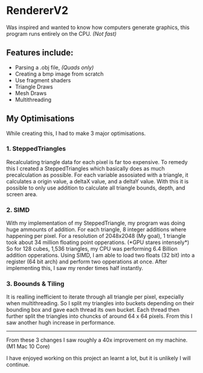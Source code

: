 # RendererV2

Was inspired and wanted to know how computers generate graphics, this program runs entirely on the CPU. _(Not fast)_

## Features include:
- Parsing a .obj file, _(Quads only)_
- Creating a bmp image from scratch
- Use fragment shaders
- Triangle Draws
- Mesh Draws
- Multithreading

## My Optimisations
While creating this, I had to make 3 major optimisations.

### 1. SteppedTriangles
Recalculating triangle data for each pixel is far too expensive.
To remedy this I created a SteppedTriangles which basically does as much precalculation as possible.
For each variable assosiated with a triangle, it calculates a origin value, a deltaX value, and a deltaY value.
With this it is possible to only use addition to calculate all triangle bounds, depth, and screen area.

### 2. SIMD
With my implementation of my SteppedTriangle, my program was doing huge ammounts of addition.
For each triangle, 8 integer additions where happening per pixel.
For a resolution of 2048x2048 (My goal), 1 triangle took about 34 million floating point opperations. (\*GPU stares intensely\*)
So for 128 cubes, 1,536 triangles, my CPU was performing 6.4 Billion addition opperations.
Using SIMD, I am able to load two floats (32 bit) into a register (64 bit arch) and perform two opperations at once.
After implementing this, I saw my render times half instantly.

### 3. Boounds & Tiling
It is realling inefficient to iterate through all triangle per pixel, expecially when multithreading.
So I split my triangles into buckets depending on their bounding box and gave each thread its own bucket.
Each thread then further split the triangles into chuncks of around 64 x 64 pixels.
From this I saw another hugh increase in performance.

---
From these 3 changes I saw roughly a 40x improvement on my machine. (M1 Mac 10 Core)

I have enjoyed working on this project an learnt a lot, but it is unlikely I will continue.

